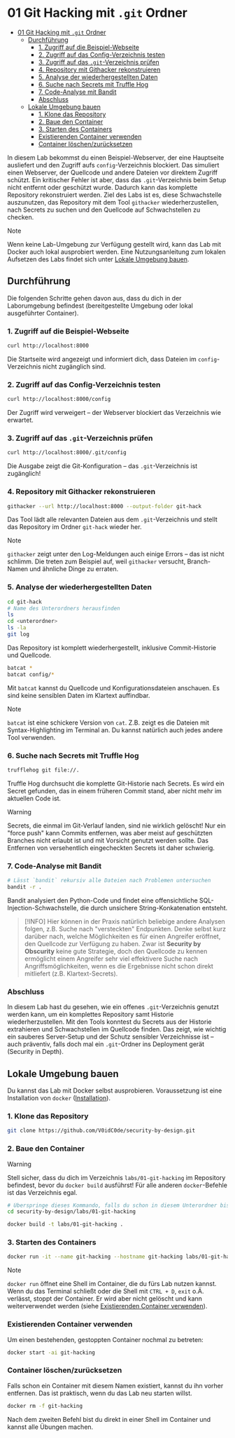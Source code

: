# 01 Git Hacking mit `.git` Ordner

- [01 Git Hacking mit `.git` Ordner](#01-git-hacking-mit-git-ordner)
  - [Durchführung](#durchführung)
    - [1. Zugriff auf die Beispiel-Webseite](#1-zugriff-auf-die-beispiel-webseite)
    - [2. Zugriff auf das Config-Verzeichnis testen](#2-zugriff-auf-das-config-verzeichnis-testen)
    - [3. Zugriff auf das `.git`-Verzeichnis prüfen](#3-zugriff-auf-das-git-verzeichnis-prüfen)
    - [4. Repository mit Githacker rekonstruieren](#4-repository-mit-githacker-rekonstruieren)
    - [5. Analyse der wiederhergestellten Daten](#5-analyse-der-wiederhergestellten-daten)
    - [6. Suche nach Secrets mit Truffle Hog](#6-suche-nach-secrets-mit-truffle-hog)
    - [7. Code-Analyse mit Bandit](#7-code-analyse-mit-bandit)
    - [Abschluss](#abschluss)
  - [Lokale Umgebung bauen](#lokale-umgebung-bauen)
    - [1. Klone das Repository](#1-klone-das-repository)
    - [2. Baue den Container](#2-baue-den-container)
    - [3. Starten des Containers](#3-starten-des-containers)
    - [Existierenden Container verwenden](#existierenden-container-verwenden)
    - [Container löschen/zurücksetzen](#container-löschenzurücksetzen)

In diesem Lab bekommst du einen Beispiel-Webserver, der eine Hauptseite ausliefert und den Zugriff aufs `config`-Verzeichnis blockiert. Das simuliert einen Webserver, der Quellcode und andere Dateien vor direktem Zugriff schützt. Ein kritischer Fehler ist aber, dass das `.git`-Verzeichnis beim Setup nicht entfernt oder geschützt wurde. Dadurch kann das komplette Repository rekonstruiert werden. Ziel des Labs ist es, diese Schwachstelle auszunutzen, das Repository mit dem Tool `githacker` wiederherzustellen, nach Secrets zu suchen und den Quellcode auf Schwachstellen zu checken.

> [!NOTE]
> Wenn keine Lab-Umgebung zur Verfügung gestellt wird, kann das Lab mit Docker auch lokal ausprobiert werden.
> Eine Nutzungsanleitung zum lokalen Aufsetzen des Labs findet sich unter [Lokale Umgebung bauen](#lokale-umgebung-bauen).

## Durchführung

Die folgenden Schritte gehen davon aus, dass du dich in der Laborumgebung befindest (bereitgestellte Umgebung oder lokal ausgeführter Container).

### 1. Zugriff auf die Beispiel-Webseite

```bash
curl http://localhost:8000
```

Die Startseite wird angezeigt und informiert dich, dass Dateien im `config`-Verzeichnis nicht zugänglich sind.

### 2. Zugriff auf das Config-Verzeichnis testen

```bash
curl http://localhost:8000/config
```

Der Zugriff wird verweigert – der Webserver blockiert das Verzeichnis wie erwartet.

### 3. Zugriff auf das `.git`-Verzeichnis prüfen

```bash
curl http://localhost:8000/.git/config
```

Die Ausgabe zeigt die Git-Konfiguration – das `.git`-Verzeichnis ist zugänglich!

### 4. Repository mit Githacker rekonstruieren

```bash
githacker --url http://localhost:8000 --output-folder git-hack
```

Das Tool lädt alle relevanten Dateien aus dem `.git`-Verzeichnis und stellt das Repository im Ordner `git-hack` wieder her.

> [!NOTE]
> `githacker` zeigt unter den Log-Meldungen auch einige Errors – das ist nicht schlimm.
> Die treten zum Beispiel auf, weil `githacker` versucht, Branch-Namen und ähnliche Dinge zu erraten.

### 5. Analyse der wiederhergestellten Daten

```bash
cd git-hack
# Name des Unterordners herausfinden
ls
cd <unterordner>
ls -la
git log
```

Das Repository ist komplett wiederhergestellt, inklusive Commit-Historie und Quellcode.

```bash
batcat *
batcat config/*
```

Mit `batcat` kannst du Quellcode und Konfigurationsdateien anschauen. Es sind keine sensiblen Daten im Klartext auffindbar.

> [!NOTE]
> `batcat` ist eine schickere Version von `cat`. Z.B. zeigt es die Dateien mit Syntax-Highlighting im Terminal an. Du kannst natürlich auch jedes andere Tool verwenden.

### 6. Suche nach Secrets mit Truffle Hog

```bash
trufflehog git file://.
```

Truffle Hog durchsucht die komplette Git-Historie nach Secrets. Es wird ein Secret gefunden, das in einem früheren Commit stand, aber nicht mehr im aktuellen Code ist.

> [!WARNING]
> Secrets, die einmal im Git-Verlauf landen, sind nie wirklich gelöscht! Nur ein "force push" kann Commits entfernen, was aber meist auf geschützten Branches nicht erlaubt ist und mit Vorsicht genutzt werden sollte. Das Entfernen von versehentlich eingecheckten Secrets ist daher schwierig.

### 7. Code-Analyse mit Bandit

```bash
# Lässt `bandit` rekursiv alle Dateien nach Problemen untersuchen
bandit -r .
```

Bandit analysiert den Python-Code und findet eine offensichtliche SQL-Injection-Schwachstelle, die durch unsichere String-Konkatenation entsteht.

> [!INFO]
> Hier können in der Praxis natürlich beliebige andere Analysen folgen, z.B. Suche nach "versteckten" Endpunkten.
> Denke selbst kurz darüber nach, welche Möglichkeiten es für einen Angreifer eröffnet, den Quellcode zur Verfügung zu haben.
> Zwar ist **Security by Obscurity** keine gute Strategie, doch den Quellcode zu kennen ermöglicht einem Angreifer sehr viel effektivere Suche
> nach Angriffsmöglichkeiten, wenn es die Ergebnisse nicht schon direkt mitliefert (z.B. Klartext-Secrets).

### Abschluss

In diesem Lab hast du gesehen, wie ein offenes `.git`-Verzeichnis genutzt werden kann, um ein komplettes Repository samt Historie wiederherzustellen.
Mit den Tools konntest du Secrets aus der Historie extrahieren und Schwachstellen im Quellcode finden.
Das zeigt, wie wichtig ein sauberes Server-Setup und der Schutz sensibler Verzeichnisse ist – auch präventiv, falls doch mal ein `.git`-Ordner ins Deployment gerät (Security in Depth).

## Lokale Umgebung bauen

Du kannst das Lab mit Docker selbst ausprobieren.
Voraussetzung ist eine Installation von `docker` ([Installation](https://docs.docker.com/engine/install/)).

### 1. Klone das Repository

```bash
git clone https://github.com/V0idC0de/security-by-design.git
```

### 2. Baue den Container

> [!WARNING]
> Stell sicher, dass du dich im Verzeichnis `labs/01-git-hacking` im Repository befindest,
> bevor du `docker build` ausführst! Für alle anderen `docker`-Befehle ist das Verzeichnis egal.

```bash
# Überspringe dieses Kommando, falls du schon in diesem Unterordner bist
cd security-by-design/labs/01-git-hacking
```

```bash
docker build -t labs/01-git-hacking .
```

### 3. Starten des Containers

```bash
docker run -it --name git-hacking --hostname git-hacking labs/01-git-hacking
```

> [!NOTE]
> `docker run` öffnet eine Shell im Container, die du fürs Lab nutzen kannst.
> Wenn du das Terminal schließt oder die Shell mit `CTRL + D`, `exit` o.Ä. verlässt, stoppt der Container.
> Er wird aber nicht gelöscht und kann weiterverwendet werden (siehe [Existierenden Container verwenden](#existierenden-container-verwenden)).

### Existierenden Container verwenden

Um einen bestehenden, gestoppten Container nochmal zu betreten:

```bash
docker start -ai git-hacking
```

### Container löschen/zurücksetzen

Falls schon ein Container mit diesem Namen existiert, kannst du ihn vorher entfernen.
Das ist praktisch, wenn du das Lab neu starten willst.

```bash
docker rm -f git-hacking
```

Nach dem zweiten Befehl bist du direkt in einer Shell im Container und kannst alle Übungen machen.
